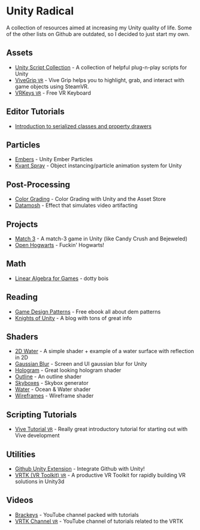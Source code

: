 # Unity Radical

A collection of resources aimed at increasing my Unity quality of life. Some of the other lists on Github are outdated, so I decided to just start my own.


## Assets

- [Unity Script Collection](https://github.com/michidk/Unity-Script-Collection) - A collection of helpful plug-n-play scripts for Unity
- [ViveGrip `VR`](https://github.com/JScott/ViveGrip) - Vive Grip helps you to highlight, grab, and interact with game objects using SteamVR.
- [VRKeys `VR`](https://assetstore.unity.com/packages/tools/input-management/vrkeys-99222) - Free VR Keyboard


## Editor Tutorials

- [Introduction to serialized classes and property drawers](https://catlikecoding.com/unity/tutorials/editor/custom-data/)


## Particles

- [Embers](https://gist.github.com/ocularrhythm/3558997bd4949da879b4a1ed292324c9) - Unity Ember Particles
- [Kvant Spray](https://github.com/keijiro/KvantSpray) - Object instancing/particle animation system for Unity


## Post-Processing

- [Color Grading](https://blogs.unity3d.com/2015/05/12/color-grading-with-unity-and-the-asset-store/) - Color Grading with Unity and the Asset Store
- [Datamosh](https://github.com/keijiro/KinoDatamosh) - Effect that simulates video artifacting


## Projects

- [Match 3](https://github.com/dgkanatsios/MatchThreeGame) - A match-3 game in Unity (like Candy Crush and Bejeweled)
- [Open Hogwarts](https://github.com/OpenHogwarts/hogwarts) - Fuckin' Hogwarts!


## Math 

- [Linear Algebra for Games](http://blog.wolfire.com/2009/07/linear-algebra-for-game-developers-part-1/) - dotty bois


## Reading

- [Game Design Patterns](https://gameprogrammingpatterns.com/contents.html) - Free ebook all about dem patterns
- [Knights of Unity](https://blog.theknightsofunity.com/knowledge-library/) - A blog with tons of great info


## Shaders

- [2D Water](https://github.com/valryon/water2d-unity) - A simple shader + example of a water surface with reflection in 2D
- [Gaussian Blur](https://github.com/PavelDoGreat/Super-Blur) - Screen and UI gaussian blur for Unity
- [Hologram](https://github.com/andydbc/HologramShader) - Great looking hologram shader
- [Outline](https://gist.github.com/michidk/3b49362e21563a1d66d52f4cf4bdc7ce) - An outline shader
- [Skyboxes](https://github.com/keijiro/SkyboxPlus) - Skybox generator
- [Water](https://github.com/eliasts/Ocean_Community_Next_Gen) - Ocean & Water shader
- [Wireframes](https://github.com/Chaser324/unity-wireframe) - Wireframe shader


## Scripting Tutorials

- [Vive Tutorial `VR`](https://www.raywenderlich.com/792-htc-vive-tutorial-for-unity) - Really great introductory tutorial for starting out with Vive development


## Utilities

- [Github Unity Extension](https://unity.github.com/) - Integrate Github with Unity!
- [VRTK (VR Toolkit) `VR`](https://github.com/thestonefox/VRTK) - A productive VR Toolkit for rapidly building VR solutions in Unity3d


## Videos

- [Brackeys](https://www.youtube.com/channel/UCYbK_tjZ2OrIZFBvU6CCMiA) - YouTube channel packed with tutorials
- [VRTK Channel `VR`](https://www.youtube.com/channel/UCWRk-LEMUNoZxUmY1wO7DBQ) - YouTube channel of tutorials related to the VRTK


